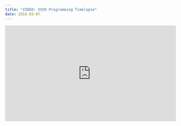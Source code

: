 ```yaml
---
title: "VIDEO: XtOS Programming Timelapse"
date: 2018-03-07
---
```

<iframe width="560" height="315" src="https://www.youtube.com/embed/mNAa3AIzwEk" frameborder="0" allow="accelerometer; autoplay; encrypted-media; gyroscope; picture-in-picture" allowfullscreen></iframe>
